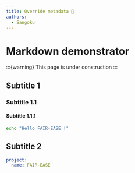 ```yaml
---
title: Override metadata 🧙
authors:
  - Sangoku
---
```



# Markdown demonstrator

:::{warning}
This page is under construction
:::

## Subtitle 1

### Subtitle 1.1

#### Subtitle 1.1.1

```bash
echo "Hello FAIR-EASE !"
```

## Subtitle 2

```yaml
project:
  name: FAIR-EASE
```
